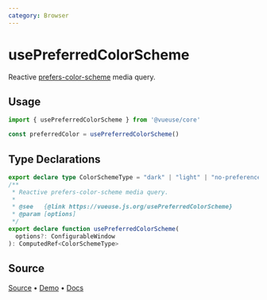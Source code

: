 ```yaml
---
category: Browser
---
```


# usePreferredColorScheme

Reactive [prefers-color-scheme](https://developer.mozilla.org/en-US/docs/Web/CSS/@media/prefers-color-scheme) media query.

## Usage

```js
import { usePreferredColorScheme } from '@vueuse/core'

const preferredColor = usePreferredColorScheme()
```


<!--FOOTER_STARTS-->
## Type Declarations

```typescript
export declare type ColorSchemeType = "dark" | "light" | "no-preference"
/**
 * Reactive prefers-color-scheme media query.
 *
 * @see   {@link https://vueuse.js.org/usePreferredColorScheme}
 * @param [options]
 */
export declare function usePreferredColorScheme(
  options?: ConfigurableWindow
): ComputedRef<ColorSchemeType>
```

## Source

[Source](https://github.com/vueuse/vueuse/blob/master/packages/core/usePreferredColorScheme/index.ts) • [Demo](https://github.com/vueuse/vueuse/blob/master/packages/core/usePreferredColorScheme/demo.vue) • [Docs](https://github.com/vueuse/vueuse/blob/master/packages/core/usePreferredColorScheme/index.md)


<!--FOOTER_ENDS-->